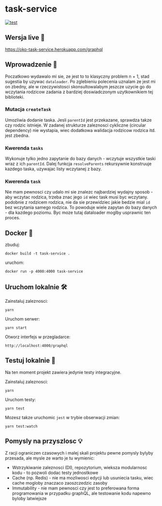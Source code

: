 # task-service

[![test](https://github.com/arkinem/task-service/actions/workflows/test.yml/badge.svg)](https://github.com/arkinem/task-service/actions/workflows/test.yml)

## Wersja live :rocket:
https://oko-task-service.herokuapp.com/graphql

## Wprowadzenie :book:

Poczatkowo wydawalo mi sie, ze jest to to klasyczny problem n + 1, stad sugestia by uzywac `dataloader`. Po zglebieniu polecenia uznalam ze jest mi on zbedny, ale w rzeczywistosci skonsultowalabym jeszcze uzycie go do wczytania rodzicow zadania z bardziej doswiadczonym uzytkownikiem tej biblioteki.

### Mutacja `createTask`

Umozliwia dodanie taska. Jesli `parentId` jest przekazane, sprawdza takze czy rodzic istnieje. W zadanej strukturze zaleznosci cykliczne (circular dependency) nie wystapia, wiec dodatkowa walidacja rodzicow rodzica itd. jest zbedna.

### Kwerenda `tasks`

Wykonuje tylko jedno zapytanie do bazy danych - wczytuje wszystkie taski wraz z ich `parentId`. Dalej funkcja `resolveParents` rekursywnie konstruuje kazdego taska, uzywajac listy wczytanej z bazy.

### Kwerenda `task`

Nie mam pewnosci czy udalo mi sie znalezc najbardziej wydajny sposob - aby wczytac rodzica, trzeba znac jego `id` wiec task musi byc wczytany. podobnie z rodzicem rodzica, nie da sie przewidziec jakie bedzie mial `id` bez wczytania samego rodzica. To powoduje wiele zapytan do bazy danych - dla kazdego poziomu. Byc moze tutaj dataloader moglby usprawnic ten proces.

## Docker :whale:

zbuduj:
```
docker build -t task-service . 
```
uruchom:
```
docker run -p 4000:4000 task-service
```

## Uruchom lokalnie :hammer_and_wrench:

Zainstaluj zaleznosci:
```
yarn
```

Uruchom serwer:
```
yarn start
```

Otworz interfejs w przegladarce:
```
http://localhost:4000/graphql
```

## Testuj lokalnie :test_tube:

Na ten moment projekt zawiera jedynie testy integracyjne.

Zainstaluj zaleznosci:
```
yarn
```

Uruchom testy:
```
yarn test
```

Mozesz takze uruchomic `jest` w trybie obserwacji zmian:
```
yarn test:watch
```

## Pomysly na przyszlosc :bulb: 
Z racji ograniczen czasowych i malej skali projektu pewne pomysly bylyby przesada, ale mysle ze warto je tu wymienic:
- Wstrzykiwanie zaleznosci (DI), repozytorium, wieksza modularnosc kodu - to pozwoli dodac testy jednostkowe
- Cache (np. Redis) - nie ma mozliwosci edycji lub usuniecia tasku, wiec cache mogloby znaczaco zaoszczedzic zasoby
- Immutability - nie mam pewnosci czy jest to preferowana forma programowania w przypadku graphQL, ale testowanie kodu napewno byloby latwiejsze 
